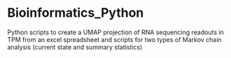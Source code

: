 # Bioinformatics_Python
Python scripts to create a UMAP projection of RNA sequencing readouts in TPM from an excel spreadsheet and scripts for two types of Markov chain analysis (current state and summary statistics)
